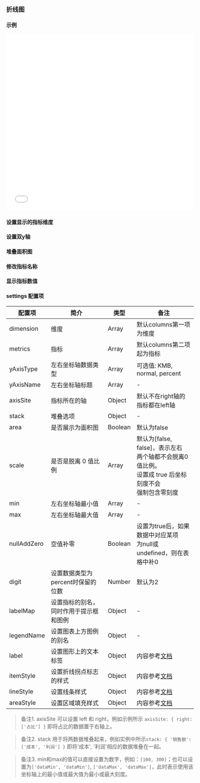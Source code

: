 ### 折线图

#### 示例

<iframe width="100%" height="470" src="//jsfiddle.net/vue_echarts/jepw6dy2/67/embedded/result,html,js/?bodyColor=fff" allowfullscreen="allowfullscreen" frameborder="0"></iframe>

#### 设置显示的指标维度

<vuep template="#set-metrics-dimension"></vuep>

<script v-pre type="text/x-template" id="set-metrics-dimension">
<template>
  <ve-line :data="chartData" :settings="chartSettings"></ve-line>
</template>

<script>
  module.exports = {
    created: function () {
      this.chartData = {
        columns: ['日期', '成本', '利润', '占比', '其他'],
        rows: [
          { '成本': 1523, '日期': '1月1日', '利润': 1523, '占比': 0.12, '其他': 100 },
          { '成本': 1223, '日期': '1月2日', '利润': 1523, '占比': 0.345, '其他': 100 },
          { '成本': 2123, '日期': '1月3日', '利润': 1523, '占比': 0.7, '其他': 100 },
          { '成本': 4123, '日期': '1月4日', '利润': 1523, '占比': 0.31, '其他': 100 },
          { '成本': 3123, '日期': '1月5日', '利润': 1523, '占比': 0.12, '其他': 100 },
          { '成本': 7123, '日期': '1月6日', '利润': 1523, '占比': 0.65, '其他': 100 }
        ]
      }
      this.chartSettings = {
        metrics: ['成本', '利润'],
        dimension: ['日期']
      }
    }
  }
</script>
</script>

#### 设置双y轴

<vuep template="#set-double-y-axis"></vuep>

<script v-pre type="text/x-template" id="set-double-y-axis">
<template>
  <ve-line :data="chartData" :settings="chartSettings"></ve-line>
</template>

<script>
  module.exports = {
    created: function () {
      this.chartData = {
        columns: ['日期', '成本', '利润', '占比', '其他'],
        rows: [
          { '日期': '1月1日', '成本': 1523, '利润': 1523, '占比': 0.12, '其他': 100 },
          { '日期': '1月2日', '成本': 1223, '利润': 1523, '占比': 0.345, '其他': 100 },
          { '日期': '1月3日', '成本': 2123, '利润': 1523, '占比': 0.7, '其他': 100 },
          { '日期': '1月4日', '成本': 4123, '利润': 1523, '占比': 0.31, '其他': 100 },
          { '日期': '1月5日', '成本': 3123, '利润': 1523, '占比': 0.12, '其他': 100 },
          { '日期': '1月6日', '成本': 7123, '利润': 1523, '占比': 0.65, '其他': 100 }
        ]
      }
      this.chartSettings = {
        axisSite: { right: ['占比'] },
        yAxisType: ['KMB', 'percent'],
        yAxisName: ['数值', '比率']
      }
    }
  }
</script>
</script>

#### 堆叠面积图

<vuep template="#stack-area"></vuep>

<script v-pre type="text/x-template" id="stack-area">
<template>
  <ve-line :data="chartData" :settings="chartSettings"></ve-line>
</template>

<script>
  module.exports = {
    created: function () {
      this.chartData = {
        columns: ['日期', '成本', '利润', '占比', '其他'],
        rows: [
          { '日期': '1月1日', '成本': 1523, '利润': 1523, '占比': 0.12, '其他': 100 },
          { '日期': '1月2日', '成本': 1223, '利润': 1523, '占比': 0.345, '其他': 100 },
          { '日期': '1月3日', '成本': 2123, '利润': 1523, '占比': 0.7, '其他': 100 },
          { '日期': '1月4日', '成本': 4123, '利润': 1523, '占比': 0.31, '其他': 100 },
          { '日期': '1月5日', '成本': 3123, '利润': 1523, '占比': 0.12, '其他': 100 },
          { '日期': '1月6日', '成本': 7123, '利润': 1523, '占比': 0.65, '其他': 100 }
        ]
      }
      this.chartSettings = {
        stack: { '售价': ['成本', '利润'] },
        area: true
      }
    }
  }
</script>
</script>

#### 修改指标名称

<vuep template="#change-metrics-name"></vuep>

<script v-pre type="text/x-template" id="change-metrics-name">
<template>
  <ve-line :data="chartData" :settings="chartSettings"></ve-line>
</template>

<script>
  module.exports = {
    created: function () {
      this.chartData = {
        columns: ['date', 'balance', 'age'],
        rows: [
          { 'date': '1月1日', 'balance': 123, 'age': 3 },
          { 'date': '1月2日', 'balance': 1223, 'age': 6 },
          { 'date': '1月3日', 'balance': 2123, 'age': 9 },
          { 'date': '1月4日', 'balance': 4123, 'age': 12 },
          { 'date': '1月5日', 'balance': 3123, 'age': 15 },
          { 'date': '1月6日', 'balance': 7123, 'age': 20 }
        ]
      }
      this.chartSettings = {
        labelMap: {
          balance: '余额',
          age: '年龄'
        }
      }
    }
  }
</script>
</script>

#### 显示指标数值

<vuep template="#show-metrics-value"></vuep>

<script v-pre type="text/x-template" id="show-metrics-value">
<template>
  <ve-line :data="chartData" :settings="chartSettings"></ve-line>
</template>

<script>
  module.exports = {
    created: function () {
      this.chartData = {
        columns: ['date', 'balance', 'age'],
        rows: [
          { 'date': '1月1日', 'balance': 123, 'age': 3 },
          { 'date': '1月2日', 'balance': 1223, 'age': 6 },
          { 'date': '1月3日', 'balance': 2123, 'age': 9 },
          { 'date': '1月4日', 'balance': 4123, 'age': 12 },
          { 'date': '1月5日', 'balance': 3123, 'age': 15 },
          { 'date': '1月6日', 'balance': 7123, 'age': 20 }
        ]
      }
      this.chartSettings = {
        label: {
          normal: {
            show: true
          }
        }
      }
    }
  }
</script>
</script>

#### settings 配置项

| 配置项 | 简介 | 类型 | 备注 |
| --- | --- | --- | --- |
| dimension | 维度 | Array | 默认columns第一项为维度 |
| metrics | 指标 | Array | 默认columns第二项起为指标 |
| yAxisType | 左右坐标轴数据类型 | Array | 可选值: KMB, normal, percent |
| yAxisName | 左右坐标轴标题 | Array | - |
| axisSite | 指标所在的轴 | Object | 默认不在right轴的指标都在left轴 |
| stack | 堆叠选项 | Object | - |
| area | 是否展示为面积图 | Boolean | 默认为false |
| scale | 是否是脱离 0 值比例 | Array | 默认为[false, false]，表示左右<br>两个轴都不会脱离0值比例。<br>设置成 true 后坐标刻度不会<br>强制包含零刻度<br> |
| min | 左右坐标轴最小值 | Array | - |
| max | 左右坐标轴最大值 | Array | - |
| nullAddZero | 空值补零 | Boolean | 设置为true后，如果数据中对应某项<br>为null或undefined，则在表格中补0 |
| digit | 设置数据类型为percent时保留的位数 | Number | 默认为2 |
| labelMap | 设置指标的别名，同时作用于提示框和图例 | Object | - |
| legendName | 设置图表上方图例的别名 | Object | - |
| label | 设置图形上的文本标签 | Object | 内容参考[文档](http://echarts.baidu.com/option.html#series-line.label) |
| itemStyle | 设置折线拐点标志的样式 | Object | 内容参考[文档](http://echarts.baidu.com/option.html#series-line.itemStyle) |
| lineStyle | 设置线条样式 | Object | 内容参考[文档](http://echarts.baidu.com/option.html#series-line.lineStyle) |
| areaStyle | 设置区域填充样式 | Object | 内容参考[文档](http://echarts.baidu.com/option.html#series-line.areaStyle) |

> 备注1. axisSite 可以设置 left 和 right，例如示例所示 `axisSite: { right: ['占比'] }` 即将占比的数据置于右轴上。

> 备注2. stack 用于将两数据堆叠起来，例如实例中所示`stack: { '销售额': ['成本', '利润'] }` 即将'成本', '利润'相应的数据堆叠在一起。

> 备注3. min和max的值可以直接设置为数字，例如：`[100, 300]`；也可以设置为`['dataMin', 'dataMin']`, `['dataMax', 'dataMax']`，此时表示使用该坐标轴上的最小值或最大值为最小或最大刻度。
